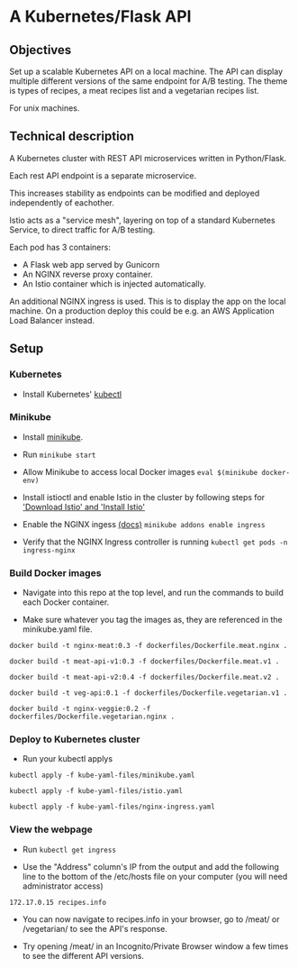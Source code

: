# A Kubernetes/Flask API #

## Objectives ## 

Set up a scalable Kubernetes API on a local machine.
The API can display multiple different versions of the same endpoint for A/B testing.
The theme is types of recipes, a meat recipes list and a vegetarian recipes list.

For unix machines.


## Technical description ##

A Kubernetes cluster with REST API microservices written in Python/Flask.

Each rest API endpoint is a separate microservice.

This increases stability as endpoints can be modified and deployed independently of eachother.

Istio acts as a "service mesh", layering on top of a standard Kubernetes Service, to direct traffic for A/B testing.

Each pod has 3 containers:
- A Flask web app served by Gunicorn
- An NGINX reverse proxy container.
- An Istio container which is injected automatically.

An additional NGINX ingress is used. This is to display the app on the local machine.
On a production deploy this could be e.g. an AWS Application Load Balancer instead.


## Setup ##

### Kubernetes ###

- Install Kubernetes' [kubectl](https://kubernetes.io/docs/tasks/tools/install-kubectl-linux/)

### Minikube ###

- Install [minikube](https://minikube.sigs.k8s.io/docs/start/).

- Run `minikube start`

- Allow Minikube to access local Docker images 
`eval $(minikube docker-env)`

- Install istioctl and enable Istio in the cluster by following steps for ['Download Istio' and 'Install Istio'](https://istio.io/latest/docs/setup/getting-started/)

- Enable the NGINX ingess [(docs)](https://kubernetes.io/docs/tasks/access-application-cluster/ingress-minikube/)
`minikube addons enable ingress`

- Verify that the NGINX Ingress controller is running
`kubectl get pods -n ingress-nginx`

### Build Docker images ###

- Navigate into this repo at the top level, and run the commands to build each Docker container.

- Make sure whatever you tag the images as, they are referenced in the minikube.yaml file.

`docker build -t nginx-meat:0.3 -f dockerfiles/Dockerfile.meat.nginx .`

`docker build -t meat-api-v1:0.3 -f dockerfiles/Dockerfile.meat.v1 .`

`docker build -t meat-api-v2:0.4 -f dockerfiles/Dockerfile.meat.v2 .`

`docker build -t veg-api:0.1 -f dockerfiles/Dockerfile.vegetarian.v1 .`

`docker build -t nginx-veggie:0.2 -f dockerfiles/Dockerfile.vegetarian.nginx .`

### Deploy to Kubernetes cluster ###

- Run your kubectl applys

`kubectl apply -f kube-yaml-files/minikube.yaml`

`kubectl apply -f kube-yaml-files/istio.yaml`

`kubectl apply -f kube-yaml-files/nginx-ingress.yaml`

### View the webpage ###

- Run `kubectl get ingress`

- Use the "Address" column's IP from the output and add the following line to the bottom of the /etc/hosts file on your computer (you will need administrator access)

`172.17.0.15 recipes.info`

- You can now navigate to recipes.info in your browser, go to /meat/ or /vegetarian/ to see the API's response.

- Try opening /meat/ in an Incognito/Private Browser window a few times to see the different API versions.
